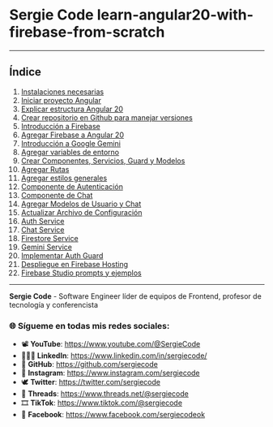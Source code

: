 # Sergie Code learn-angular20-with-firebase-from-scratch

---

## Índice
1. [Instalaciones necesarias](clases/instalaciones-necesarias.md)
2. [Iniciar proyecto Angular](clases/iniciar-proyecto-angular20.md)
3. [Explicar estructura Angular 20](clases/explicar-estructura-angular20.md)
4. [Crear repositorio en Github para manejar versiones](clases/crear-repo-github.md)
5. [Introducción a Firebase](clases/introduccion-a-firebase.md)
6. [Agregar Firebase a Angular 20](clases/agregar-firebase-angular-20.md)
7. [Introducción a Google Gemini](clases/introduccion-a-gemini-api.md)
8. [Agregar variables de entorno](clases/agregar-variables-de-entorno.md)
9. [Crear Componentes, Servicios, Guard y Modelos](clases/generar-componentes-y-otros.md)
10. [Agregar Rutas](clases/agregar-rutas.md)
11. [Agregar estilos generales](clases/agregar-estilos-generales.md)
12. [Componente de Autenticación](clases/componente-auth.md)
13. [Componente de Chat](clases/componente-chat.md)
14. [Agregar Modelos de Usuario y Chat](clases/agregar-modelos.md)
15. [Actualizar Archivo de Configuración](clases/actualizar-archivo-configuracion.md)
16. [Auth Service](clases/auth-service.md)
17. [Chat Service](clases/chat-service.md)
18. [Firestore Service](clases/firestore-service.md)
19. [Gemini Service](clases/gemini-service.md)
20. [Implementar Auth Guard](clases/implementar-auth-guard.md)
21. [Despliegue en Firebase Hosting](clases/despliegue-firebase-hosting.md)
22. [Firebase Studio prompts y ejemplos](clases/firebase-studio.md)

---

**Sergie Code** - Software Engineer líder de equipos de Frontend, profesor de tecnología y conferencista

### 🌐 Sígueme en todas mis redes sociales:

- 📽️ **YouTube**: https://www.youtube.com/@SergieCode
- 🧑🏼‍💼 **LinkedIn**: https://www.linkedin.com/in/sergiecode/
- 🐙 **GitHub**: https://github.com/sergiecode  
- 📸 **Instagram**: https://www.instagram.com/sergiecode
- 🕊️ **Twitter**: https://twitter.com/sergiecode
- 🧵 **Threads**: https://www.threads.net/@sergiecode
- 🎞️ **TikTok**: https://www.tiktok.com/@sergiecode
- 👤 **Facebook**: https://www.facebook.com/sergiecodeok